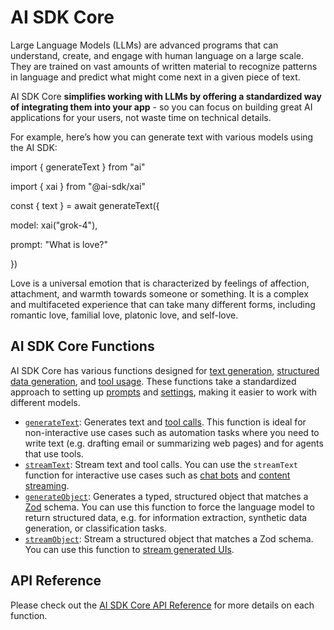 # AI SDK Core

Large Language Models (LLMs) are advanced programs that can understand, create, and engage with human language on a large scale.
They are trained on vast amounts of written material to recognize patterns in language and predict what might come next in a given piece of text.

AI SDK Core **simplifies working with LLMs by offering a standardized way of integrating them into your app** - so you can focus on building great AI applications for your users, not waste time on technical details.

For example, here’s how you can generate text with various models using the AI SDK:

import { generateText } from "ai"

import { xai } from "@ai-sdk/xai"

const { text } = await generateText({

model: xai("grok-4"),

prompt: "What is love?"

})

Love is a universal emotion that is characterized by feelings of affection, attachment, and warmth towards someone or something. It is a complex and multifaceted experience that can take many different forms, including romantic love, familial love, platonic love, and self-love.

## AI SDK Core Functions

AI SDK Core has various functions designed for [text generation](generating-text.md), [structured data generation](generating-structured-data.md), and [tool usage](tools-and-tool-calling.md).
These functions take a standardized approach to setting up [prompts](prompts.md) and [settings](settings.md), making it easier to work with different models.

- [`generateText`](generating-text.md): Generates text and [tool calls](tools-and-tool-calling.md).
  This function is ideal for non-interactive use cases such as automation tasks where you need to write text (e.g. drafting email or summarizing web pages) and for agents that use tools.
- [`streamText`](generating-text.md): Stream text and tool calls.
  You can use the `streamText` function for interactive use cases such as [chat bots](../ai-sdk-ui/chatbot.md) and [content streaming](../ai-sdk-ui/completion.md).
- [`generateObject`](generating-structured-data.md): Generates a typed, structured object that matches a [Zod](https://zod.dev/) schema.
  You can use this function to force the language model to return structured data, e.g. for information extraction, synthetic data generation, or classification tasks.
- [`streamObject`](generating-structured-data.md): Stream a structured object that matches a Zod schema.
  You can use this function to [stream generated UIs](../ai-sdk-ui/object-generation.md).

## API Reference

Please check out the [AI SDK Core API Reference](../reference/ai-sdk-core-folder-description.md) for more details on each function.
